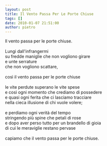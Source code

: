 ```yaml
---
layout: post
title: Il Vento Passa Per Le Porte Chiuse
tags: []
date: 2010-01-07 21:51:00
author: pietro
---
```

Il vento passa per le porte chiuse.<br/><br/>Lungi dall'infrangermi<br/>su fredde maniglie che non vogliono girare<br/>e unte serrature<br/>che non vogliono scattare,<br/><br/>così il vento passa per le porte chiuse<br/><br/>le vite perdute superano le vite spese<br/>e così ogni momento che crediamo di possedere<br/>e quasi ogni ferita che ci lasciamo tracciare<br/>nella cieca illusione di chi vuole volere;<br/><br/>e perdiamo ogni verità del tempo<br/>stringendo più spine che petali di rose<br/>e dopo aver perso tutto per un brandello di gioia<br/>di cui le meraviglie restano pervase<br/><br/>capiamo che il vento passa per le porte chiuse.

